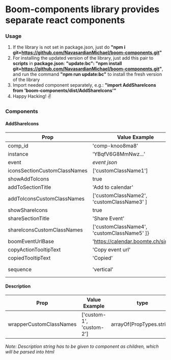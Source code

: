 # Boom-components library provides separate react components

### Usage
1. If the library is not set in package.json, just do **"npm i git+https://github.com/NavasardianMichael/boom-components.git"**
2. For installing the updated version of the library, just add this pair to **scripts** in **package.json**: **"update:bc": "npm install git+https://github.com/NavasardianMichael/boom-components.git"**, and run the command **"npm run update:bc"** to install the fresh version of the library
3. Import needed component separately, e.g.: **"import AddShareIcons from 'boom-components/dist/AddShareIcons'"**
4. Happy Hacking! ✌






### Components

#### AddShareIcons


**Prop** | **Value Example** | **type**
---- | ---------- | ----
comp_id | 'comp-knoo8ma8' | string **(Required)**
instance | 'YBqfV6G8MmNwz...' | string **(Required)**
event | *event json* | object **(Required)**
iconsSectionCustomClassNames | ['customClassName1'] | arrayOf(PropTypes.string)
showAddToIcons | true | bool
addToSectionTitle | 'Add to calendar' | string
addToIconsCustomClassNames | ['customClassName2', 'customClassName3' ] | arrayOf(PropTypes.string)
showShareIcons | true | bool
shareSectionTitle | 'Share Event' | string
shareIconsCustomClassNames | ['customClassName4', 'customClassName5' ]} | arrayOf(PropTypes.string)
boomEventUrlBase | 'https://calendar.boomte.ch/single/' | string **(Required)**
copyActionTooltipText | 'Copy event url' | string
copiedTooltipText | 'Copied' | string
sequence | 'vertical' | oneOf(['vertical' 'horizontal'])


#### Description


**Prop** | **Value Example** | **type**
---- | ---------- | ----
wrapperCustomClassNames | ['custom-1', 'custom-2'] | arrayOf(PropTypes.string)

*Note: Description string has to be given to component as children, which will be parsed into html*
